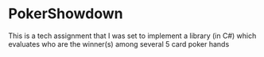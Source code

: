 # PokerShowdown
This is a tech assignment that I was set to implement a library (in C#) which evaluates who are the winner(s) among several 5 card poker hands
